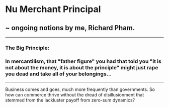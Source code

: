 # Nu Merchant Principal
## ~ ongoing notions by me, Richard Pham. 

----------------------------------------------------------------------------------------------------------------------------------------------------------------------------------
### The Big Principle: 
### In mercantilism, that "father figure" you had that told you "it is not about the money, it is about the principle" might just rape you dead and take all of your belongings...
-----------------------------------------------------------------------------------------------------------------------------------------------------------------------------------

Business comes and goes, much more frequently than governments. 
So how can commerce thrive without the dread of disillusionment
that stemmed from the lackluster payoff from zero-sum dynamics? 
